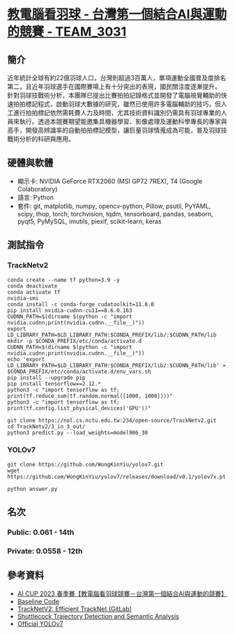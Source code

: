 # [教電腦看羽球 - 台灣第一個結合AI與運動的競賽 - TEAM_3031](https://aidea-web.tw/topic/cbea66cc-a993-4be8-933d-1aa9779001f8)

## 簡介
近年統計全球有約22億羽球人口，台灣則超過3百萬人，單項運動全國普及度排名第二，且近年羽球選手在國際賽場上有十分突出的表現，國民關注度逐漸提升。
針對羽球技戰術分析，本團隊已提出比賽拍拍記錄格式並開發了電腦視覺輔助的快速拍拍標記程式，啟動羽球大數據的研究，雖然已使用許多電腦輔助的技巧，但人工進行拍拍標記依然需耗費人力及時間，尤其技術資料識別仍需具有羽球專業的人員來執行。透過本競賽期望能邀集具機器學習、影像處理及運動科學專長的專家與高手，開發高辨識率的自動拍拍標記模型，讓巨量羽球情蒐成為可能，普及羽球技戰術分析的科研與應用。

## 硬體與軟體
- 顯示卡: NVIDIA GeForce RTX2060 (MSI GP72 7REX), T4 (Google Colaboratory)
- 語言: Python
- 套件: git, matplotlib, numpy, opencv-python, Pillow, psutil, PyYAML, scipy, thop, torch, torchvision, tqdm, tensorboard, pandas, seaborn, pyqt5, PyMySQL, imutils, piexif, scikit-learn, keras


## 測試指令

### TrackNetv2
```
conda create --name tf python=3.9 -y
conda deactivate
conda activate tf
nvidia-smi
conda install -c conda-forge cudatoolkit=11.8.0
pip install nvidia-cudnn-cu11==8.6.0.163
CUDNN_PATH=$(dirname $(python -c "import nvidia.cudnn;print(nvidia.cudnn.__file__)"))
export LD_LIBRARY_PATH=$LD_LIBRARY_PATH:$CONDA_PREFIX/lib/:$CUDNN_PATH/lib
mkdir -p $CONDA_PREFIX/etc/conda/activate.d
CUDNN_PATH=$(dirname $(python -c "import nvidia.cudnn;print(nvidia.cudnn.__file__)"))
echo 'export LD_LIBRARY_PATH=$LD_LIBRARY_PATH:$CONDA_PREFIX/lib/:$CUDNN_PATH/lib' > $CONDA_PREFIX/etc/conda/activate.d/env_vars.sh
pip install --upgrade pip
pip install tensorflow==2.12.*
python3 -c "import tensorflow as tf; print(tf.reduce_sum(tf.random.normal([1000, 1000])))"
python3 -c "import tensorflow as tf; print(tf.config.list_physical_devices('GPU'))"

git clone https://nol.cs.nctu.edu.tw:234/open-source/TrackNetv2.git
cd TrackNetv2/3_in_3_out/
python3 predict.py --load_weights=model906_30
```

### YOLOv7
```
git clone https://github.com/WongKinYiu/yolov7.git
wget https://github.com/WongKinYiu/yolov7/releases/download/v0.1/yolov7x.pt

python answer.py
```



## 名次
### Public: 0.061 - 14th

### Private: 0.0558 - 12th

## 參考資料
- [AI CUP 2023 春季賽【教電腦看羽球競賽－台灣第一個結合AI與運動的競賽】](https://www.youtube.com/playlist?list=PLk_m5EiRQRF2fuGNoLep5TCqcPy1Aac3e)
- [Baseline Code](https://drive.google.com/drive/folders/18Yr3Y630aMGvlUfxQArv7rjh5jo2diUA)
- [TrackNetV2: Efficient TrackNet (GitLab)](https://nol.cs.nctu.edu.tw:234/open-source/TrackNetv2)
- [Shuttlecock Trajectory Detection and Semantic Analysis](https://hdl.handle.net/11296/85425g)
- [Official YOLOv7](https://github.com/WongKinYiu/yolov7)
